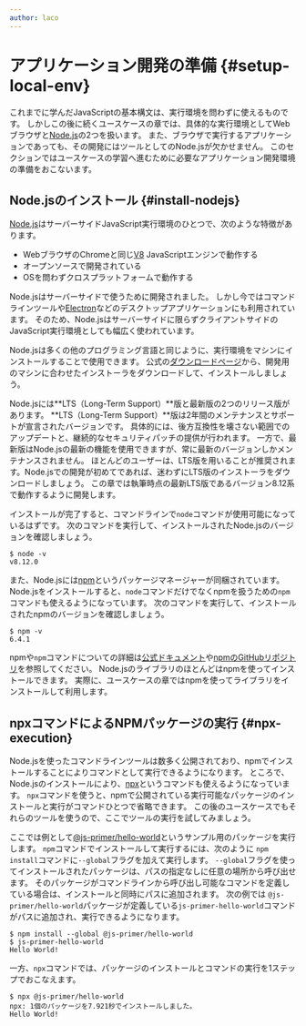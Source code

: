 ```yaml
---
author: laco
---
```


# アプリケーション開発の準備 {#setup-local-env}

これまでに学んだJavaScriptの基本構文は、実行環境を問わずに使えるものです。
しかしこの後に続くユースケースの章では、具体的な実行環境としてWebブラウザと[Node.js][]の2つを扱います。
また、ブラウザで実行するアプリケーションであっても、その開発にはツールとしてのNode.jsが欠かせません。
このセクションではユースケースの学習へ進むために必要なアプリケーション開発環境の準備をおこないます。

## Node.jsのインストール {#install-nodejs}

[Node.js][]はサーバーサイドJavaScript実行環境のひとつで、次のような特徴があります。

- WebブラウザのChromeと同じ[V8][] JavaScriptエンジンで動作する
- オープンソースで開発されている
- OSを問わずクロスプラットフォームで動作する

Node.jsはサーバーサイドで使うために開発されました。
しかし今ではコマンドラインツールや[Electron][]などのデスクトップアプリケーションにも利用されています。
そのため、Node.jsはサーバーサイドに限らずクライアントサイドのJavaScript実行環境としても幅広く使われています。

Node.jsは多くの他のプログラミング言語と同じように、実行環境をマシンにインストールすることで使用できます。
公式の[ダウンロードページ][]から、開発用のマシンに合わせたインストーラをダウンロードして、インストールしましょう。

Node.jsには**LTS（Long-Term Support）**版と最新版の2つのリリース版があります。
**LTS（Long-Term Support）**版は2年間のメンテナンスとサポートが宣言されたバージョンです。
具体的には、後方互換性を壊さない範囲でのアップデートと、継続的なセキュリティパッチの提供が行われます。
一方で、最新版はNode.jsの最新の機能を使用できますが、常に最新のバージョンしかメンテナンスされません。
ほとんどのユーザーは、LTS版を用いることが推奨されます。Node.jsでの開発が初めてであれば、迷わずにLTS版のインストーラをダウンロードしましょう。
この章では執筆時点の最新LTS版であるバージョン8.12系で動作するように開発します。

インストールが完了すると、コマンドラインで`node`コマンドが使用可能になっているはずです。
次のコマンドを実行して、インストールされたNode.jsのバージョンを確認しましょう。

```
$ node -v 
v8.12.0
```

また、Node.jsには[npm][]というパッケージマネージャーが同梱されています。
Node.jsをインストールすると、`node`コマンドだけでなくnpmを扱うための`npm`コマンドも使えるようになっています。
次のコマンドを実行して、インストールされたnpmのバージョンを確認しましょう。

```
$ npm -v 
6.4.1
```

npmや`npm`コマンドについての詳細は[公式ドキュメント](https://docs.npmjs.com/)や[npmのGitHubリポジトリ][]を参照してください。
Node.jsのライブラリのほとんどはnpmを使ってインストールできます。
実際に、ユースケースの章ではnpmを使ってライブラリをインストールして利用します。

## npxコマンドによるNPMパッケージの実行 {#npx-execution}

Node.jsを使ったコマンドラインツールは数多く公開されており、npmでインストールすることによりコマンドとして実行できるようになります。
ところで、Node.jsのインストールにより、[npx][]というコマンドも使えるようになっています。
`npx`コマンドを使うと、npmで公開されている実行可能なパッケージのインストールと実行がコマンドひとつで省略できます。
この後のユースケースでもそれらのツールを使うので、ここでツールの実行を試してみましょう。

ここでは例として[@js-primer/hello-world][]というサンプル用のパッケージを実行します。
`npm`コマンドでインストールして実行するには、次のように `npm install`コマンドに`--global`フラグを加えて実行します。
`--global`フラグを使ってインストールされたパッケージは、パスの指定なしに任意の場所から呼び出せます。
そのパッケージがコマンドラインから呼び出し可能なコマンドを定義している場合は、インストールと同時にパスに追加されます。
次の例では `@js-primer/hello-world`パッケージが定義している`js-primer-hello-world`コマンドがパスに追加され、実行できるようになります。

```
$ npm install --global @js-primer/hello-world
$ js-primer-hello-world
Hello World!
```

一方、`npx`コマンドでは、パッケージのインストールとコマンドの実行を1ステップでおこなえます。

```
$ npx @js-primer/hello-world
npx: 1個のパッケージを7.921秒でインストールしました。
Hello World!
```


[Node.js]: https://nodejs.org/ja/
[V8]: https://developers.google.com/v8/
[Electron]: http://electron.atom.io/
[ダウンロードページ]: https://nodejs.org/ja/download/
[npm]: https://www.npmjs.com/
[npmのGitHubリポジトリ]: https://github.com/npm/cli
[npx]: https://blog.npmjs.org/post/162869356040/introducing-npx-an-npm-package-runner
[@js-primer/hello-world]: https://github.com/js-primer/hello-world
[@js-primer/local-serverパッケージ]: https://github.com/js-primer/local-server
